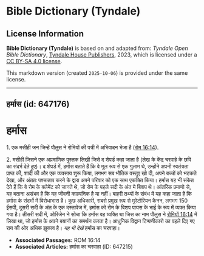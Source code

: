 # Bible Dictionary (Tyndale)

## License Information

**Bible Dictionary (Tyndale)** is based on and adapted from: _Tyndale Open Bible Dictionary_, [Tyndale House Publishers](https://tyndaleopenresources.com/), 2023, which is licensed under a [CC BY-SA 4.0 license](https://creativecommons.org/licenses/by-sa/4.0/legalcode.en).

This markdown version (created `2025-10-06`) is provided under the same license.



--------------------------------

## हर्मास (id: 647176)

हर्मास
======

1\. एक मसीही जन जिन्हें पौलुस ने रोमियों की पत्री में अभिवादन भेजा है ([रोम 16:14](https://ref.ly/Rom16:14)).

2\. मसीही जिसने एक अप्रमाणिक पुस्तक लिखी जिसे द शेपर्ड कहा जाता है (लेख के केंद्र चरवाहे के छवि का संदर्भ देते हुए)। द शेपर्ड में, हर्मास बताते हैं कि वे मूल रूप से एक गुलाम थे, उन्होंने अपनी स्वतंत्रता प्राप्त की, शादी की और एक व्यवसाय शुरू किया, लगभग सब भौतिक वस्तुए खो दी, अपने बच्चों को भटकते देखा, और अंततः पश्चाताप करने के द्वारा अपने परिवार को एक साथ एकत्रित किया। हर्मास यह भी संकेत देते हैं कि वे रोम के क्लेमेंट को जानते थे, जो रोम के पहले सदी के अंत मे बिशप थे। आंतरिक प्रमाणो से, यह बताना असंभव है कि यह जीवनी काल्पनिक है या नहीं। बाहरी तथ्यों के संबंध में यह कहा जाता है कि हर्मास के संदर्भो में विरोधाभास है। कुछ अधिकारी, सबसे प्रमुख रूप से मुरेटोरियन कैनन, लगभग 150 ईसवी, दूसरी सदी के अंत के एक दस्तावेज में, हर्मास को रोम के बिशप पायस के भाई के रूप में व्यक्त किया गया है। तीसरी सदी में, ओरिजेन ने सोचा कि हर्मास वह व्यक्ति था जिस का नाम पौलुस ने [रोमियों 16:14](https://ref.ly/Rom16:14) में लिखा था, जो हर्मास के अपने बयानों का समर्थन करता है। आधुनिक विद्वान टिप्पणीकारो का पहले दिए गए राय की ओर अधिक झुकाव है। *यह भी देखें* हर्मास का चरवाहा।

* **Associated Passages:** ROM 16:14
* **Associated Articles:** हर्मास का चरवाहा (ID: 647215)

